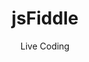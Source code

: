 ---
title: jsFiddle
subtitle: Live Coding
icon: fa-brands fa-jsfiddle
parent: links
order: 3
in_shortcuts: true
order_shortcuts: 7

external_link: https://jsfiddle.net/my0fkdb6/1/
---